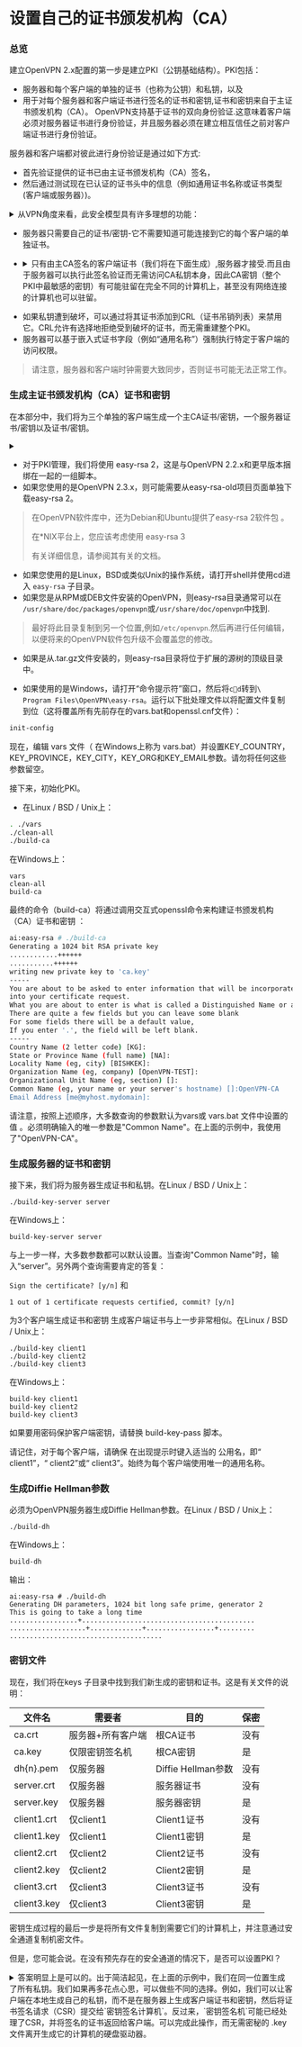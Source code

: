 # 设置自己的证书颁发机构（CA）

### 总览

建立OpenVPN 2.x配置的第一步是建立PKI（公钥基础结构）。PKI包括：

* 服务器和每个客户端的单独的证书（也称为公钥）和私钥，以及
* 用于对每个服务器和客户端证书进行签名的证书和密钥,证书和密钥来自于主证书颁发机构（CA）。
OpenVPN支持基于证书的双向身份验证.这意味着客户端必须对服务器证书进行身份验证，并且服务器必须在建立相互信任之前对客户端证书进行身份验证。

服务器和客户端都对彼此进行身份验证是通过如下方式:
* 首先验证提供的证书已由主证书颁发机构（CA）签名，
* 然后通过测试现在已认证的证书头中的信息（例如通用证书名称或证书类型(客户端或服务器）)。

<details>
  <summary> 从VPN角度来看，此安全模型具有许多理想的功能：</summary>
  <pre>desirable features 理想的功能</pre>
</details>


* 服务器只需要自己的证书/密钥-它不需要知道可能连接到它的每个客户端的单独证书。

* <details>
  <summary>只有由主CA签名的客户端证书（我们将在下面生成）,服务器才接受.而且由于服务器可以执行此签名验证而无需访问CA私钥本身，因此CA密钥（整个PKI中最敏感的密钥）有可能驻留在完全不同的计算机上，甚至没有网络连接的计算机也可以驻留。 
  </summary>
  <blockcode> 
     The server will only accept clients whose certificates were signed by the master CA certificate (which we will generate below). And because the server can perform this signature verification without needing access to the CA private key itself, it is possible for the CA key (the most sensitive key in the entire PKI) to reside on a completely different machine, even one without a network connection.
  </blockcode>
</details>  


* 如果私钥遭到破坏，可以通过将其证书添加到CRL（证书吊销列表）来禁用它。CRL允许有选择地拒绝受到破坏的证书，而无需重建整个PKI。
* 服务器可以基于嵌入式证书字段（例如“通用名称”）强制执行特定于客户端的访问权限。
> 请注意，服务器和客户端时钟需要大致同步，否则证书可能无法正常工作。

### 生成主证书颁发机构（CA）证书和密钥
在本部分中，我们将为三个单独的客户端生成一个主CA证书/密钥，一个服务器证书/密钥以及证书/密钥。

<details>
  <summary></summary>
  <blockcode>
  For PKI management, we will use easy-rsa 2, a set of scripts which is bundled with OpenVPN 2.2.x and earlier. If you’re using OpenVPN 2.3.x, you need to download easy-rsa 2 separately from here.
  </blockcode>
</details>

* 对于PKI管理，我们将使用 easy-rsa 2，这是与OpenVPN 2.2.x和更早版本捆绑在一起的一组脚本。
* 如果您使用的是OpenVPN 2.3.x，则可能需要从easy-rsa-old项目页面单独下载easy-rsa 2。
> 在OpenVPN软件库中，还为Debian和Ubuntu提供了easy-rsa 2软件包 。
> 
> 在*NIX平台上，您应该考虑使用 easy-rsa 3
>
> 有关详细信息，请参阅其有关的文档。

* 如果您使用的是Linux，BSD或类似Unix的操作系统，请打开shell并使用cd进入 `easy-rsa` 子目录。
* 如果您是从RPM或DEB文件安装的OpenVPN，则easy-rsa目录通常可以在 `/usr/share/doc/packages/openvpn`或`/usr/share/doc/openvpn`中找到.
> 最好将此目录复制到另一个位置,例如`/etc/openvpn`.然后再进行任何编辑，以便将来的OpenVPN软件包升级不会覆盖您的修改。

* 如果是从.tar.gz文件安装的，则easy-rsa目录将位于扩展的源树的顶级目录中。

* 如果使用的是Windows，请打开“命令提示符”窗口，然后将`cd`转到`\ Program Files\OpenVPN\easy-rsa`。运行以下批处理文件以将配置文件复制到位（这将覆盖所有先前存在的vars.bat和openssl.cnf文件）：

```bat
init-config
```

现在，编辑 vars 文件（ 在Windows上称为 vars.bat）并设置KEY_COUNTRY，KEY_PROVINCE，KEY_CITY，KEY_ORG和KEY_EMAIL参数。请勿将任何这些参数留空。

接下来，初始化PKI。
* 在Linux / BSD / Unix上：

```sh
. ./vars
./clean-all
./build-ca
```

在Windows上：
```
vars
clean-all
build-ca
```

最终的命令（build-ca）将通过调用交互式openssl命令来构建证书颁发机构（CA）证书和密钥 ：

```sh
ai:easy-rsa # ./build-ca
Generating a 1024 bit RSA private key
............++++++
...........++++++
writing new private key to 'ca.key'
-----
You are about to be asked to enter information that will be incorporated
into your certificate request.
What you are about to enter is what is called a Distinguished Name or a DN.
There are quite a few fields but you can leave some blank
For some fields there will be a default value,
If you enter '.', the field will be left blank.
-----
Country Name (2 letter code) [KG]:
State or Province Name (full name) [NA]:
Locality Name (eg, city) [BISHKEK]:
Organization Name (eg, company) [OpenVPN-TEST]:
Organizational Unit Name (eg, section) []:
Common Name (eg, your name or your server's hostname) []:OpenVPN-CA
Email Address [me@myhost.mydomain]:
```
请注意，按照上述顺序，大多数查询的参数默认为vars或 vars.bat 文件中设置的值 。必须明确输入的唯一参数是"Common Name"。在上面的示例中，我使用了"OpenVPN-CA"。
### 生成服务器的证书和密钥
接下来，我们将为服务器生成证书和私钥。在Linux / BSD / Unix上：

```
./build-key-server server
```
在Windows上：

```
build-key-server server
```

与上一步一样，大多数参数都可以默认设置。当查询"Common Name"时，输入“server”。另外两个查询需要肯定的答复：

`Sign the certificate? [y/n]` 和

`1 out of 1 certificate requests certified, commit? [y/n]`

为3个客户端生成证书和密钥
生成客户端证书与上一步非常相似。在Linux / BSD / Unix上：

```
./build-key client1
./build-key client2
./build-key client3
```

在Windows上：
```
build-key client1
build-key client2
build-key client3
```
如果要用密码保护客户端密钥，请替换 build-key-pass 脚本。

请记住，对于每个客户端，请确保 在出现提示时键入适当的 公用名，即“ client1”，“ client2”或“ client3”。始终为每个客户端使用唯一的通用名称。

### 生成Diffie Hellman参数
 必须为OpenVPN服务器生成Diffie Hellman参数。在Linux / BSD / Unix上：
```
./build-dh
```
在Windows上：
```
build-dh
```
输出：

```
ai:easy-rsa # ./build-dh
Generating DH parameters, 1024 bit long safe prime, generator 2
This is going to take a long time
.................+...........................................
...................+.............+.................+.........
......................................
```


### 密钥文件
现在，我们将在keys 子目录中找到我们新生成的密钥和证书。这是有关文件的说明：

|文件名	|需要者|	目的	|保密|
|-|-|-|-|
|ca.crt|服务器+所有客户端|根CA证书|没有|
|ca.key|仅限密钥签名机|根CA密钥|是|
|dh{n}.pem|仅服务器|Diffie Hellman参数|没有|
|server.crt|仅服务器|服务器证书|没有|
|server.key|仅服务器|服务器密钥|是|
|client1.crt|仅client1|Client1证书|没有|
|client1.key|仅client1|Client1密钥|是|
|client2.crt|仅client2|Client2证书|没有|
|client2.key|仅client2|Client2密钥|是|
|client3.crt|仅client3|Client3证书|没有|
|client3.key|仅client3|Client3密钥|是|
密钥生成过程的最后一步是将所有文件复制到需要它们的计算机上，并注意通过安全通道复制机密文件。

但是，您可能会说。在没有预先存在的安全通道的情况下，是否可以设置PKI？
<details>
<summary>
答案明显上是可以的。出于简洁起见，在上面的示例中，我们在同一位置生成了所有私钥。我们如果再多花点心思，可以做些不同的选择。例如，我们可以让客户端在本地生成自己的私钥，而不是在服务器上生成客户端证书和密钥，然后将证书签名请求（CSR）提交给`密钥签名计算机`。反过来，`密钥签名机`可能已经处理了CSR，并将签名的证书返回给客户端。可以完成此操作，而无需密秘的 .key 文件离开生成它的计算机的硬盘驱动器。
</summary>
<blockcode>
The answer is ostensibly yes. In the example above, for the sake of brevity, we generated all private keys in the same place. With a bit more effort, we could have done this differently. For example, instead of generating the client certificate and keys on the server, we could have had the client generate its own private key locally, and then submit a Certificate Signing Request (CSR) to the key-signing machine. In turn, the key-signing machine could have processed the CSR and returned a signed certificate to the client. This could have been done without ever requiring that a secret .key file leave the hard drive of the machine on which it was generated.
</blockcode>
</details>

